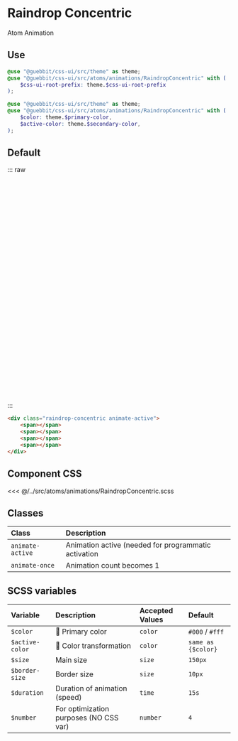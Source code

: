 # Raindrop Concentric
<Badge type="tip">Atom</Badge> <Badge type="info">Animation</Badge>

## Use

```scss
@use "@guebbit/css-ui/src/theme" as theme;
@use "@guebbit/css-ui/src/atoms/animations/RaindropConcentric" with (
    $css-ui-root-prefix: theme.$css-ui-root-prefix
);
```

```scss
@use "@guebbit/css-ui/src/theme" as theme;
@use "@guebbit/css-ui/src/atoms/animations/RaindropConcentric" with (
    $color: theme.$primary-color,
    $active-color: theme.$secondary-color,
);
```

## Default

::: raw
<div class="dev-section" style="height: 500px">
    <div class="raindrop-concentric animate-active">
        <span></span>
        <span></span>
        <span></span>
        <span></span>
    </div>
</div>
:::

```html
<div class="raindrop-concentric animate-active">
    <span></span>
    <span></span>
    <span></span>
    <span></span>
</div>
```

## Component CSS

<<< @/../src/atoms/animations/RaindropConcentric.scss

## Classes

| Class            | Description                                          |
|:-----------------|:-----------------------------------------------------|
| `animate-active` | Animation active (needed for programmatic activation |
| `animate-once`   | Animation count becomes 1                            |

## SCSS variables

| Variable        | Description                                         | Accepted Values | Default            |
|:----------------|:----------------------------------------------------|:----------------|:-------------------|
| `$color`        | :first_quarter_moon_with_face: Primary color        | `color`         | `#000` / `#fff`    |
| `$active-color` | :first_quarter_moon_with_face: Color transformation | `color`         | `same as {$color}` |
| `$size`         | Main size                                           | `size`          | `150px`            |
| `$border-size`  | Border size                                         | `size`          | `10px`             |
| `$duration`     | Duration of animation (speed)                       | `time`          | `15s`              |
| `$number`       | For optimization purposes (NO CSS var)              | `number`        | `4`                | 

<style lang="scss">
@use "../docs/theme" as theme;
@use "../src/atoms/animations/RaindropConcentric" with (
    $css-ui-root-prefix: theme.$css-ui-root-prefix
);
</style>